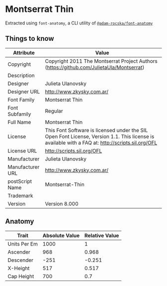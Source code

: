 # Montserrat Thin

Extracted using `font-anatomy`, a CLI utility of
[`@adam-rocska/font-anatomy`](https://github.com/adam-rocska/font-anatomy)

## Things to know

| Attribute        | Value                                                                                                                                            |
| ---------------- | ------------------------------------------------------------------------------------------------------------------------------------------------ |
| Copyright        | Copyright 2011 The Montserrat Project Authors (https://github.com/JulietaUla/Montserrat)                                                         |
| Description      |                                                                                                                                                  |
| Designer         | Julieta Ulanovsky                                                                                                                                |
| Designer URL     | http://www.zkysky.com.ar/                                                                                                                        |
| Font Family      | Montserrat Thin                                                                                                                                  |
| Font Subfamily   | Regular                                                                                                                                          |
| Full Name        | Montserrat Thin                                                                                                                                  |
| License          | This Font Software is licensed under the SIL Open Font License, Version 1.1. This license is available with a FAQ at: http://scripts.sil.org/OFL |
| License URL      | http://scripts.sil.org/OFL                                                                                                                       |
| Manufacturer     | Julieta Ulanovsky                                                                                                                                |
| Manufacturer URL | http://www.zkysky.com.ar/                                                                                                                        |
| postScript Name  | Montserrat-Thin                                                                                                                                  |
| Trademark        |                                                                                                                                                  |
| Version          | Version 8.000                                                                                                                                    |

## Anatomy

| Trait        | Absolute Value | Relative Value |
| ------------ | -------------- | -------------- |
| Units Per Em | 1000           | 1              |
| Ascender     | 968            | 0.968          |
| Descender    | -251           | -0.251         |
| X-Height     | 517            | 0.517          |
| Cap Height   | 700            | 0.7            |
